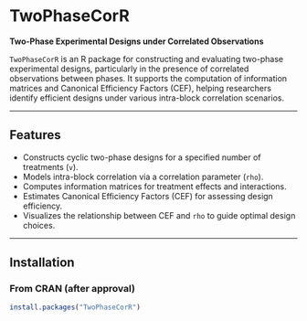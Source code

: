 # TwoPhaseCorR

**Two-Phase Experimental Designs under Correlated Observations**

`TwoPhaseCorR` is an R package for constructing and evaluating two-phase experimental designs, particularly in the presence of correlated observations between phases. It supports the computation of information matrices and Canonical Efficiency Factors (CEF), helping researchers identify efficient designs under various intra-block correlation scenarios.

---

## Features

- Constructs cyclic two-phase designs for a specified number of treatments (`v`).
- Models intra-block correlation via a correlation parameter (`rho`).
- Computes information matrices for treatment effects and interactions.
- Estimates Canonical Efficiency Factors (CEF) for assessing design efficiency.
- Visualizes the relationship between CEF and `rho` to guide optimal design choices.

---

## Installation

### From CRAN (after approval)

```r
install.packages("TwoPhaseCorR")
